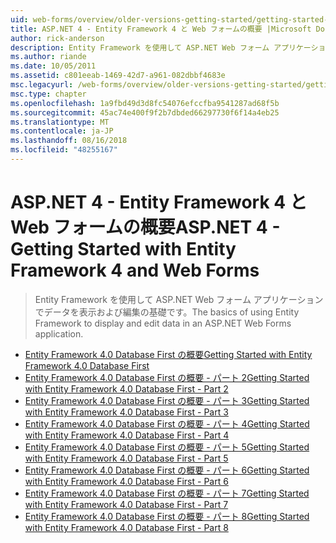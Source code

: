 ```yaml
---
uid: web-forms/overview/older-versions-getting-started/getting-started-with-ef/index
title: ASP.NET 4 - Entity Framework 4 と Web フォームの概要 |Microsoft Docs
author: rick-anderson
description: Entity Framework を使用して ASP.NET Web フォーム アプリケーションでデータを表示および編集の基礎です。
ms.author: riande
ms.date: 10/05/2011
ms.assetid: c801eeab-1469-42d7-a961-082dbbf4683e
msc.legacyurl: /web-forms/overview/older-versions-getting-started/getting-started-with-ef
msc.type: chapter
ms.openlocfilehash: 1a9fbd49d3d8fc54076efccfba9541287ad68f5b
ms.sourcegitcommit: 45ac74e400f9f2b7dbded66297730f6f14a4eb25
ms.translationtype: MT
ms.contentlocale: ja-JP
ms.lasthandoff: 08/16/2018
ms.locfileid: "48255167"
---
```

<a name="aspnet-4---getting-started-with-entity-framework-4-and-web-forms"></a><span data-ttu-id="e83e2-103">ASP.NET 4 - Entity Framework 4 と Web フォームの概要</span><span class="sxs-lookup"><span data-stu-id="e83e2-103">ASP.NET 4 - Getting Started with Entity Framework 4 and Web Forms</span></span>
====================
> <span data-ttu-id="e83e2-104">Entity Framework を使用して ASP.NET Web フォーム アプリケーションでデータを表示および編集の基礎です。</span><span class="sxs-lookup"><span data-stu-id="e83e2-104">The basics of using Entity Framework to display and edit data in an ASP.NET Web Forms application.</span></span>


- [<span data-ttu-id="e83e2-105">Entity Framework 4.0 Database First の概要</span><span class="sxs-lookup"><span data-stu-id="e83e2-105">Getting Started with Entity Framework 4.0 Database First</span></span>](the-entity-framework-and-aspnet-getting-started-part-1.md)
- [<span data-ttu-id="e83e2-106">Entity Framework 4.0 Database First の概要 - パート 2</span><span class="sxs-lookup"><span data-stu-id="e83e2-106">Getting Started with Entity Framework 4.0 Database First - Part 2</span></span>](the-entity-framework-and-aspnet-getting-started-part-2.md)
- [<span data-ttu-id="e83e2-107">Entity Framework 4.0 Database First の概要 - パート 3</span><span class="sxs-lookup"><span data-stu-id="e83e2-107">Getting Started with Entity Framework 4.0 Database First - Part 3</span></span>](the-entity-framework-and-aspnet-getting-started-part-3.md)
- [<span data-ttu-id="e83e2-108">Entity Framework 4.0 Database First の概要 - パート 4</span><span class="sxs-lookup"><span data-stu-id="e83e2-108">Getting Started with Entity Framework 4.0 Database First - Part 4</span></span>](the-entity-framework-and-aspnet-getting-started-part-4.md)
- [<span data-ttu-id="e83e2-109">Entity Framework 4.0 Database First の概要 - パート 5</span><span class="sxs-lookup"><span data-stu-id="e83e2-109">Getting Started with Entity Framework 4.0 Database First - Part 5</span></span>](the-entity-framework-and-aspnet-getting-started-part-5.md)
- [<span data-ttu-id="e83e2-110">Entity Framework 4.0 Database First の概要 - パート 6</span><span class="sxs-lookup"><span data-stu-id="e83e2-110">Getting Started with Entity Framework 4.0 Database First - Part 6</span></span>](the-entity-framework-and-aspnet-getting-started-part-6.md)
- [<span data-ttu-id="e83e2-111">Entity Framework 4.0 Database First の概要 - パート 7</span><span class="sxs-lookup"><span data-stu-id="e83e2-111">Getting Started with Entity Framework 4.0 Database First - Part 7</span></span>](the-entity-framework-and-aspnet-getting-started-part-7.md)
- [<span data-ttu-id="e83e2-112">Entity Framework 4.0 Database First の概要 - パート 8</span><span class="sxs-lookup"><span data-stu-id="e83e2-112">Getting Started with Entity Framework 4.0 Database First - Part 8</span></span>](the-entity-framework-and-aspnet-getting-started-part-8.md)
